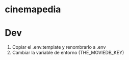 # cinemapedia

# Dev
1. Copiar el .env.template y renombrarlo a .env
2. Cambiar la variable de entorno (THE_MOVIEDB_KEY)

